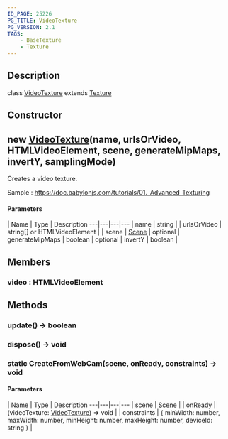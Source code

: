 ```yaml
---
ID_PAGE: 25226
PG_TITLE: VideoTexture
PG_VERSION: 2.1
TAGS:
    - BaseTexture
    - Texture
---
```

## Description

class [VideoTexture](/classes/3.1/VideoTexture) extends [Texture](/classes/3.1/Texture)



## Constructor

## new [VideoTexture](/classes/3.1/VideoTexture)(name, urlsOrVideo, HTMLVideoElement, scene, generateMipMaps, invertY, samplingMode)

Creates a video texture.

Sample : https://doc.babylonjs.com/tutorials/01._Advanced_Texturing

#### Parameters
 | Name | Type | Description
---|---|---|---
 | name | string | 
 | urlsOrVideo | string[] or HTMLVideoElement | 
 | scene | [Scene](/classes/3.1/Scene) | 
optional | generateMipMaps | boolean | 
optional | invertY | boolean | 
## Members

### video : HTMLVideoElement



## Methods

### update() &rarr; boolean


### dispose() &rarr; void


### static CreateFromWebCam(scene, onReady, constraints) &rarr; void



#### Parameters
 | Name | Type | Description
---|---|---|---
 | scene | [Scene](/classes/3.1/Scene) | 
 | onReady | (videoTexture: [VideoTexture](/classes/3.1/VideoTexture)) =&gt; void | 
 | constraints | { minWidth: number,  maxWidth: number,  minHeight: number,  maxHeight: number,  deviceId: string } | 
